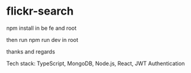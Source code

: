 # flickr-search

npm install in be fe and root

then run npm run dev in root

thanks and regards

Tech stack:
TypeScript, MongoDB, Node.js, React, JWT Authentication